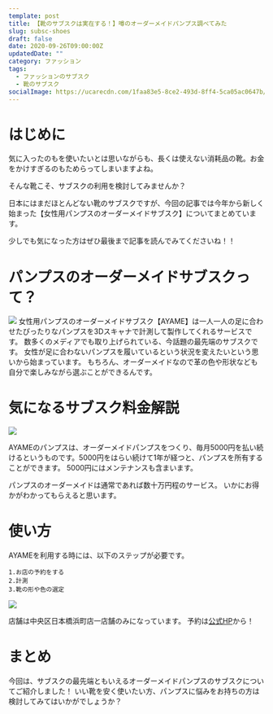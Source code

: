 ```yaml
---
template: post
title: 【靴のサブスクは実在する！】噂のオーダーメイドパンプス調べてみた
slug: subsc-shoes
draft: false
date: 2020-09-26T09:00:00Z
updatedDate: ""
category: ファッション
tags:
  - ファッションのサブスク
  - 靴のサブスク
socialImage: https://ucarecdn.com/1faa83e5-8ce2-493d-8ff4-5ca05ac0647b/
---
```


# はじめに

気に入ったのもを使いたいとは思いながらも、長くは使えない消耗品の靴。お金をかけすぎるのもためらってしまいますよね。

そんな靴こそ、サブスクの利用を検討してみませんか？

日本にはまだほとんどない靴のサブスクですが、今回の記事では今年から新しく始まった【女性用パンプスのオーダーメイドサブスク】についてまとめています。

少しでも気になった方はぜひ最後まで記事を読んでみてくださいね！！

# パンプスのオーダーメイドサブスクって？

![](https://ucarecdn.com/8bd8a6fd-0f5c-4cc7-8be3-11553bbab47c/)
女性用パンプスのオーダーメイドサブスク【AYAME】は一人一人の足に合わせたぴったりなパンプスを3Dスキャナで計測して製作してくれるサービスです。
数多くのメディアでも取り上げられている、今話題の最先端のサブスクです。
女性が足に合わないパンプスを履いているという状況を変えたいという思いから始まっています。
もちろん、オーダーメイドなので革の色や形状なども自分で楽しみながら選ぶことができるんです。

# 気になるサブスク料金解説

![](https://ucarecdn.com/06338553-7155-4334-a670-ea29b9c638a3/)

AYAMEのパンプスは、オーダーメイドパンプスをつくり、毎月5000円を払い続けるというものです。5000円をはらい続けて1年が経つと、パンプスを所有することができます。
5000円にはメンテナンスも含まいます。

パンプスのオーダーメイドは通常であれば数十万円程のサービス。
いかにお得かがわかってもらえると思います。

# 使い方

AYAMEを利用する時には、以下のステップが必要です。
```
1.お店の予約をする
2.計測
3.靴の形や色の選定
```
![](https://ucarecdn.com/336d1503-29de-41d7-b00a-0028d441f0a4/)

店舗は中央区日本橋浜町店一店舗のみになっています。
予約は[公式HP](https://www.hana-ayame.info/)から！

# まとめ

今回は、サブスクの最先端ともいえるオーダーメイドパンプスのサブスクについてご紹介しました！
いい靴を安く使いたい方、パンプスに悩みをお持ちの方は検討してみてはいかがでしょうか？